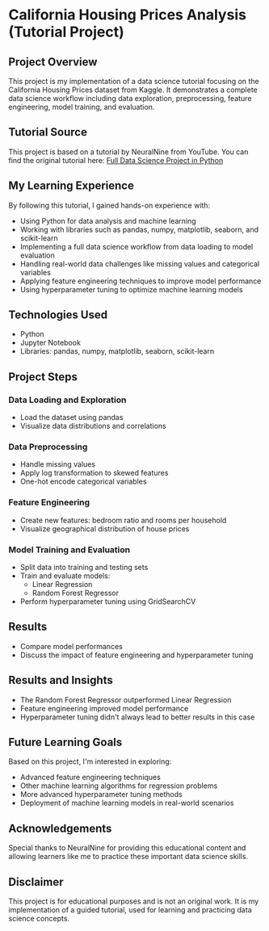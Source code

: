 # California Housing Prices Analysis (Tutorial Project)

## Project Overview
This project is my implementation of a data science tutorial focusing on the California Housing Prices dataset from Kaggle. It demonstrates a complete data science workflow including data exploration, preprocessing, feature engineering, model training, and evaluation.

## Tutorial Source
This project is based on a tutorial by NeuralNine from YouTube. You can find the original tutorial here: [Full Data Science Project in Python](https://www.youtube.com/watch?v=dQw4w9WgXcQ)

## My Learning Experience
By following this tutorial, I gained hands-on experience with:
- Using Python for data analysis and machine learning
- Working with libraries such as pandas, numpy, matplotlib, seaborn, and scikit-learn
- Implementing a full data science workflow from data loading to model evaluation
- Handling real-world data challenges like missing values and categorical variables
- Applying feature engineering techniques to improve model performance
- Using hyperparameter tuning to optimize machine learning models

## Technologies Used
- Python
- Jupyter Notebook
- Libraries: pandas, numpy, matplotlib, seaborn, scikit-learn

## Project Steps

### Data Loading and Exploration
- Load the dataset using pandas
- Visualize data distributions and correlations

### Data Preprocessing
- Handle missing values
- Apply log transformation to skewed features
- One-hot encode categorical variables

### Feature Engineering
- Create new features: bedroom ratio and rooms per household
- Visualize geographical distribution of house prices

### Model Training and Evaluation
- Split data into training and testing sets
- Train and evaluate models:
  - Linear Regression
  - Random Forest Regressor
- Perform hyperparameter tuning using GridSearchCV

## Results
- Compare model performances
- Discuss the impact of feature engineering and hyperparameter tuning

## Results and Insights
- The Random Forest Regressor outperformed Linear Regression
- Feature engineering improved model performance
- Hyperparameter tuning didn't always lead to better results in this case

## Future Learning Goals
Based on this project, I'm interested in exploring:
- Advanced feature engineering techniques
- Other machine learning algorithms for regression problems
- More advanced hyperparameter tuning methods
- Deployment of machine learning models in real-world scenarios

## Acknowledgements
Special thanks to NeuralNine for providing this educational content and allowing learners like me to practice these important data science skills.

## Disclaimer
This project is for educational purposes and is not an original work. It is my implementation of a guided tutorial, used for learning and practicing data science concepts.
